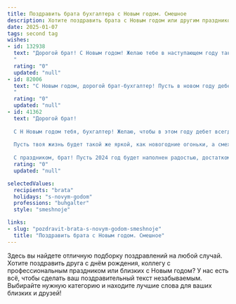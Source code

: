```yaml
---
title: Поздравить брата бухгалтера с Новым годом. Смешное
description: Хотите поздравить брата с Новым годом или другим праздником? Наш ИИ создаст незабываемое поздравление, а вы обязательно выделитесь среди других.  
date: 2025-01-07
tags: second tag
wishes:
- id: 132938
  text: "Дорогой брат! С Новым годом! Желаю тебе в наступающем году таких успехов в бухгалтерии, чтобы даже Дед Мороз завидовал твоей точности расчетов и умению находить \"заначки\" в бюджете! Пусть твой баланс всегда будет положительным, а  стресс — только от кучи подарков!  Пусть Новый год принесет тебе море позитива и немного…  отпуска! 😉
  "
  rating: "0"
  updated: "null"
- id: 82006
  text: "С Новым годом, дорогой брат-бухгалтер! Пусть в новом году дебет с кредитом всегда сходятся, а баланс - только положительный! Желаю тебе море денег, но не в смысле \"море\" - \"несколько\", а именно - \"море\"! 🍾💰
  "
  rating: "0"
  updated: "null"
- id: 41362
  text: "Дорогой брат!
  
  С Н Новым годом тебя, бухгалтер! Желаю, чтобы в этом году дебет всегда сходился с кредитом, а твои затраты были только на лучшие вещи и блюда! Пусть цифры в отчетах плясали весело, как шампанское в бокале, и все твои планы сбывались, как идеальные проводки!
  
  Пусть твоя жизнь будет такой же яркой, как новогодние огоньки, а смех - громким, как звон бюджета, превышающего расходы! И помни: чтобы не случилось, всегда можно взять отпуск на один бухгалтерский стиль - метод \"отдохни на диване\".
  
  С праздником, брат! Пусть 2024 год будет наполнен радостью, достатком и, конечно же, хорошими шутками!"
  rating: "0"
  updated: "null"

selectedValues:
  recipients: "brata"
  holidays: "s-novym-godom"
  professions: "buhgalter"
  style: "smeshnoje"

links:
- slug: "pozdravit-brata-s-novym-godom-smeshnoje"
  title: "Поздравить брата с Новым годом. Смешное"
---
```


Здесь вы найдете отличную подборку поздравлений на любой случай.
Хотите поздравить друга с днём рождения, коллегу с профессиональным праздником или близких с Новым годом? У нас есть всё, чтобы сделать ваш поздравительный текст незабываемым. Выбирайте нужную категорию и находите лучшие слова для ваших близких и друзей!
